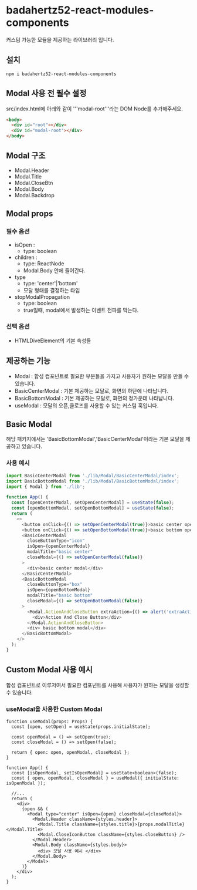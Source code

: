 # badahertz52-react-modules-components

커스텀 가능한 모듈을 제공하는 라이브러리 입니다.

## 설치

```
npm i badahertz52-react-modules-components
```

## Modal 사용 전 필수 설정

src/index.html에 아래와 같이 '''modal-root'''라는 DOM Node를 추가해주세요.

```html
<body>
  <div id="root"></div>
  <div id="modal-root"></div>
</body>
```

## Modal 구조

- Modal.Header
- Modal.Title
- Modal.CloseBtn
- Modal.Body
- Modal.Backdrop

## Modal props

### 필수 옵션

- isOpen :
  - type: boolean
- children :
  - type: ReactNode
  - Modal.Body 안에 들어간다.
- type
  - type: 'center'|'bottom'
  - 모달 형태를 결정하는 타입
- stopModalPropagation
  - type: boolean
  - true일때, modal에서 발생하는 이벤트 전파를 막는다.

### 선택 옵션

- HTMLDiveElement의 기본 속성들

## 제공하는 기능

- Modal : 합성 컴포넌트로 필요한 부분들을 가지고 사용자가 원하는 모달을 만들 수 있습니다.
- BasicCenterModal : 기본 제공하는 모달로, 화면의 하단에 나타납니다.
- BasicBottomModal : 기본 제공하는 모달로, 화면의 정가운데 나타납니다.
- useModal : 모달의 오픈,클로즈를 사용할 수 있는 커스텀 훅입니다.

## Basic Modal

해당 패키지에서는 'BasicBottomModal','BasicCenterModal'이라는 기본 모달을 제공하고 있습니다.

### 사용 예시

```js
import BasicCenterModal from './lib/Modal/BasicCenterModal/index';
import BasicBottomModal from './lib/Modal/BasicBottomModal/index';
import { Modal } from './lib';

function App() {
  const [openCenterModal, setOpenCenterModal] = useState(false);
  const [openBottomModal, setOpenBottomModal] = useState(false);
  return (
    <>
      <button onClick={() => setOpenCenterModal(true)}>basic center open</button>
      <button onClick={() => setOpenBottomModal(true)}>basic bottom open</button>
      <BasicCenterModal
        closeButtonType="icon"
        isOpen={openCenterModal}
        modalTitle="basic center"
        closeModal={() => setOpenCenterModal(false)}
      >
        <div>basic center modal</div>
      </BasicCenterModal>
      <BasicBottomModal
        closeButtonType="box"
        isOpen={openBottomModal}
        modalTitle="basic bottom"
        closeModal={() => setOpenBottomModal(false)}
      >
        <Modal.ActionAndCloseButton extraAction={() => alert('extraAction!!')}>
          <div>Action And Close Button</div>
        </Modal.ActionAndCloseButton>
        <div> basic bottom modal</div>
      </BasicBottomModal>
    </>
  );
}
```

## Custom Modal 사용 예시

합성 컴포넌트로 이루저여서 필요한 컴포넌트를 사용해 사용자가 원하는 모달을 생성할 수 있습니다.

### useModal을 사용한 Custom Modal

```tsx
function useModal(props: Props) {
  const [open, setOpen] = useState(props.initialState);

  const openModal = () => setOpen(true);
  const closeModal = () => setOpen(false);

  return { open: open, openModal, closeModal };
}

function App() {
  const [isOpenModal, setIsOpenModal] = useState<boolean>(false);
  const { open, openModal, closeModal } = useModal({ initialState: isOpenModal });

  //...
  return (
    <div>
      {open && (
        <Modal type="center" isOpen={open} closeModal={closeModal}>
          <Modal.Header className={styles.header}>
            <Modal.Title className={styles.title}>{props.modalTitle}</Modal.Title>
            <Modal.CloseIconButton className={styles.closeButton} />
          </Modal.Header>
          <Modal.Body className={styles.body}>
            <div> 모달 사용 예시 </div>
          </Modal.Body>
        </Modal>
      )}
    </div>
  );
}
```
